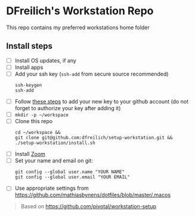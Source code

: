 # DFreilich's Workstation Repo
This repo contains my preferred workstations home folder

## Install steps
* [ ] Install OS updates, if any
* [ ] Install apps
* [ ] Add your ssh key (`ssh-add` from secure source recommended)
    ```shell
    ssh-keygen
    ssh-add
    ```
* [ ] Follow [these steps](https://help.github.com/en/github/authenticating-to-github/adding-a-new-ssh-key-to-your-github-account) to add your new key to your github account (do not forget to authorize your key after adding it)
* [ ] `mkdir -p ~/workspace`
* [ ] Clone this repo 
    ```shell
    cd ~/workspace &&
    git clone git@github.com:dfreilich/setup-workstation.git && 
    ./setup-workstation/install.sh
    ```
* [ ] Install [Zoom](https://zoom.us/client/latest/Zoom.pkg)
* [ ] Set your name and email on git:
    ```shell
    git config --global user.name "YOUR NAME"
    git config --global user.email "YOUR EMAIL"
    ``` 
* [ ] Use appropriate settings from https://github.com/mathiasbynens/dotfiles/blob/master/.macos

> Based on https://github.com/pivotal/workstation-setup
